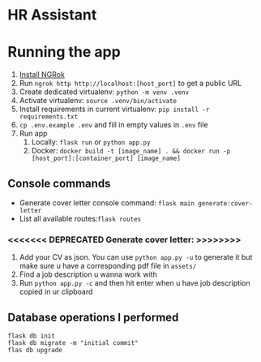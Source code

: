 # HR Assistant

# Running the app
1. [Install NGRok](https://ngrok.com/download)
2. Run `ngrok http http://localhost:[host_port]` to get a public URL
3. Create dedicated virtualenv: `python -m venv .venv`
4. Activate virtualenv: `source .venv/bin/activate`
5. Install requirements in current virtualenv: `pip install -r requirements.txt`
6. `cp .env.example .env` and fill in empty values in `.env` file
7. Run app
   1. Locally: `flask run` or `python app.py`
   2. Docker: `docker build -t [image_name] . && docker run -p [host_port]:[container_port] [image_name]`


## Console commands
* Generate cover letter console command: `flask main generate:cover-letter`
* List all available routes:`flask routes`

### <<<<<<< DEPRECATED Generate cover letter: >>>>>>>>
1. Add your CV as json. You can use ```python app.py -u``` to generate it but make sure u have a corresponding pdf file in `assets/`
2. Find a job description u wanna work with
3. Run `python app.py -c` and then hit enter when u have job description copied in ur clipboard


## Database operations I performed
```bask
flask db init
flask db migrate -m "initial commit"
flas db upgrade
```